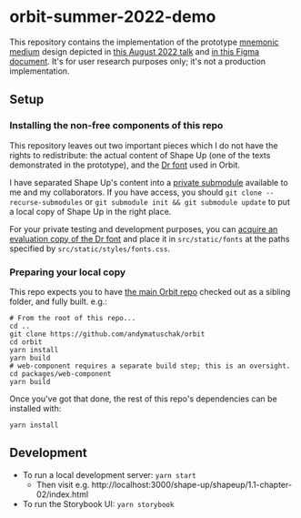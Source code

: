# orbit-summer-2022-demo

This repository contains the implementation of the prototype [mnemonic medium](https://numinous.productions/ttft/) design depicted in [this August 2022 talk](https://www.patreon.com/posts/71081197) and [in this Figma document](https://www.figma.com/file/EeIDP8mQ2fYgEkGhapF5bu/Orbit---Summer-2022-Prototype?node-id=0%3A1). It's for user research purposes only; it's not a production implementation.

## Setup

### Installing the non-free components of this repo
This repository leaves out two important pieces which I do not have the rights to redistribute: the actual content of Shape Up (one of the texts demonstrated in the prototype), and the [Dr font](https://www.productiontype.com/family/dr) used in Orbit.

I have separated Shape Up's content into a [private submodule](https://github.com/andymatuschak/orbit-summer-2022-demo-data-shape-up) available to me and my collaborators. If you have access, you should `git clone --recurse-submodules` or `git submodule init && git submodule update` to put a local copy of Shape Up in the right place.

For your private testing and development purposes, you can [acquire an evaluation copy of the Dr font](https://www.productiontype.com/family/dr) and place it in `src/static/fonts` at the paths specified by `src/static/styles/fonts.css`.

### Preparing your local copy

This repo expects you to have [the main Orbit repo](https://github.com/andymatuschak/orbit) checked out as a sibling folder, and fully built. e.g.:
```
# From the root of this repo...
cd ..
git clone https://github.com/andymatuschak/orbit
cd orbit
yarn install
yarn build
# web-component requires a separate build step; this is an oversight.
cd packages/web-component
yarn build
```

Once you've got that done, the rest of this repo's dependencies can be installed with:

```
yarn install
```

## Development

* To run a local development server: `yarn start`
  * Then visit e.g. http://localhost:3000/shape-up/shapeup/1.1-chapter-02/index.html 
* To run the Storybook UI: `yarn storybook`
